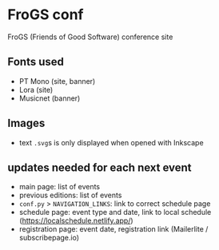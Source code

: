 # FroGS conf

FroGS (Friends of Good Software) conference site

## Fonts used

- PT Mono (site, banner)
- Lora (site)
- Musicnet (banner)


## Images

- text `.svg`s is only displayed when opened with Inkscape


## updates needed for each next event

- main page: list of events
- previous editions: list of events
- `conf.py` > `NAVIGATION_LINKS`: link to correct schedule page
- schedule page: event type and date, link to local schedule (https://localschedule.netlify.app/)
- registration page: event date, registration link (Mailerlite / subscribepage.io)

